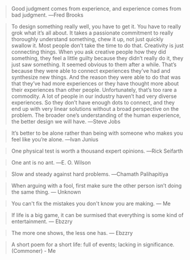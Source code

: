 > Good judgment comes from experience, and experience comes from bad judgment. ―Fred Brooks


> To design something really well, you have to get it. You have to really grok what it’s all about. It takes a passionate commitment to really thoroughly understand something, chew it up, not just quickly swallow it. Most people don’t take the time to do that. Creativity is just connecting things. When you ask creative people how they did something, they feel a little guilty because they didn’t really do it, they just saw something. It seemed obvious to them after a while. That’s because they were able to connect experiences they’ve had and synthesize new things. And the reason they were able to do that was that they’ve had more experiences or they have thought more about their experiences than other people. Unfortunately, that’s too rare a commodity. A lot of people in our industry haven’t had very diverse experiences. So they don’t have enough dots to connect, and they end up with very linear solutions without a broad perspective on the problem. The broader one’s understanding of the human experience, the better design we will have. ―Steve Jobs

> It’s better to be alone rather than being with someone who makes you feel like you’re alone.
―Ivan Junius

>One physical test is worth a thousand expert opinions.
―Rick Seifarth

>One ant is no ant.
―E. O. Wilson

> Slow and steady against hard problems.
―Chamath Palihapitiya

> When arguing with a fool, first make sure the other person isn’t doing the same thing.
― Unknown

> You can't fix the mistakes you don't know you are making. ― Me


> If life is a big game, it can be surmised that everything is some kind of entertainment. ― Ebzzry

> The more one shows, the less one has. ― Ebzzry

> A short poem for a short life: full of events; lacking in significance. (Commoner) - Me


